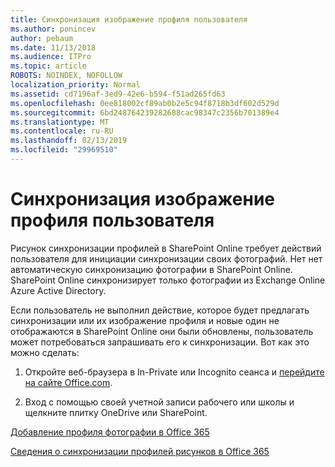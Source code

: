 ```yaml
---
title: Синхронизация изображение профиля пользователя
ms.author: ponincev
author: pebaum
ms.date: 11/13/2018
ms.audience: ITPro
ms.topic: article
ROBOTS: NOINDEX, NOFOLLOW
localization_priority: Normal
ms.assetid: cd7196af-3ed9-42e6-b594-f51ad265fd63
ms.openlocfilehash: 0ee818002cf89ab0b2e5c94f8718b3df602d529d
ms.sourcegitcommit: 6bd248764239282688cac98347c2356b701389e4
ms.translationtype: MT
ms.contentlocale: ru-RU
ms.lasthandoff: 02/13/2019
ms.locfileid: "29969510"
---
```

# <a name="sync-a-users-profile-picture"></a>Синхронизация изображение профиля пользователя

Рисунок синхронизации профилей в SharePoint Online требует действий пользователя для инициации синхронизации своих фотографий. Нет нет автоматическую синхронизацию фотографии в SharePoint Online. SharePoint Online синхронизирует только фотографии из Exchange Online Azure Active Directory.
  
Если пользователь не выполнил действие, которое будет предлагать синхронизации или их изображение профиля и новые один не отображаются в SharePoint Online они были обновлены, пользователь может потребоваться запрашивать его к синхронизации. Вот как это можно сделать:
  
1. Откройте веб-браузера в In-Private или Incognito сеанса и [перейдите на сайте Office.com](https://na01.safelinks.protection.outlook.com/?url=https%3A%2F%2Fwww.office.com%2F&amp;data=02%7C01%7C%7Cbad62c504a36446096e108d614dec653%7C72f988bf86f141af91ab2d7cd011db47%7C1%7C0%7C636719344369977864&amp;sdata=Km7ZnN8FHSouZbxOiEpQAGIKsK82SHr25uYCh3Gc%2F3s%3D&amp;reserved=0).
  
2. Вход с помощью своей учетной записи рабочего или школы и щелкните плитку OneDrive или SharePoint.
  
[Добавление профиля фотографии в Office 365](https://go.microsoft.com/fwlink/?linkid=875585)
  
[Сведения о синхронизации профилей рисунков в Office 365](https://go.microsoft.com/fwlink/?linkid=875586)
  

